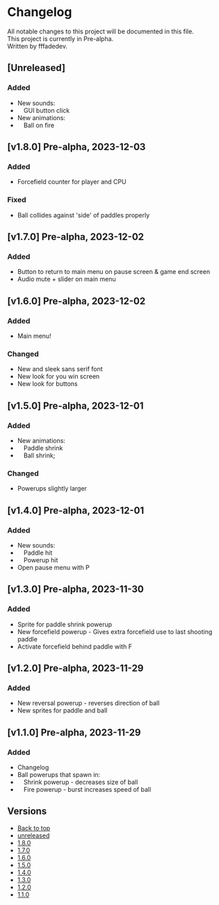 # Changelog

All notable changes to this project will be documented in this file.\
This project is currently in Pre-alpha.\
Written by fffadedev.

## [Unreleased]

### Added

- New sounds:
- &emsp;GUI button click
- New animations:
- &emsp;Ball on fire

## [v1.8.0] Pre-alpha, 2023-12-03

### Added

- Forcefield counter for player and CPU

### Fixed

- Ball collides against 'side' of paddles properly

## [v1.7.0] Pre-alpha, 2023-12-02

### Added

- Button to return to main menu on pause screen & game end screen
- Audio mute + slider on main menu

## [v1.6.0] Pre-alpha, 2023-12-02

### Added

- Main menu!

### Changed

- New and sleek sans serif font
- New look for you win screen
- New look for buttons

## [v1.5.0] Pre-alpha, 2023-12-01

### Added

- New animations:
- &emsp;Paddle shrink
- &emsp;Ball shrink;

### Changed

- Powerups slightly larger

## [v1.4.0] Pre-alpha, 2023-12-01

### Added

- New sounds:
- &emsp;Paddle hit
- &emsp;Powerup hit
- Open pause menu with P

## [v1.3.0] Pre-alpha, 2023-11-30

### Added

- Sprite for paddle shrink powerup
- New forcefield powerup - Gives extra forcefield use to last shooting paddle
- Activate forcefield behind paddle with F

## [v1.2.0] Pre-alpha, 2023-11-29

### Added

- New reversal powerup - reverses direction of ball
- New sprites for paddle and ball

## [v1.1.0] Pre-alpha, 2023-11-29

### Added

- Changelog
- Ball powerups that spawn in:
- &emsp;Shrink powerup - decreases size of ball
- &emsp;Fire powerup - burst increases speed of ball


## Versions

- [Back to top](#changelog)
- [unreleased](#unreleased)
- [1.8.0](#v1.8.0)
- [1.7.0](#v1.7.0)
- [1.6.0](#v1.6.0)
- [1.5.0](#v1.5.0)
- [1.4.0](#v1.4.0)
- [1.3.0](#v1.3.0)
- [1.2.0](#v1.2.0)
- [1.1.0](#v1.1.0)
